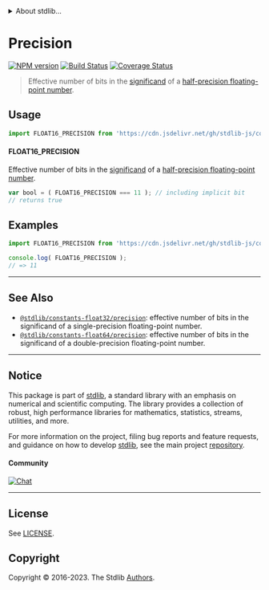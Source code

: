 <!--

@license Apache-2.0

Copyright (c) 2018 The Stdlib Authors.

Licensed under the Apache License, Version 2.0 (the "License");
you may not use this file except in compliance with the License.
You may obtain a copy of the License at

   http://www.apache.org/licenses/LICENSE-2.0

Unless required by applicable law or agreed to in writing, software
distributed under the License is distributed on an "AS IS" BASIS,
WITHOUT WARRANTIES OR CONDITIONS OF ANY KIND, either express or implied.
See the License for the specific language governing permissions and
limitations under the License.

-->


<details>
  <summary>
    About stdlib...
  </summary>
  <p>We believe in a future in which the web is a preferred environment for numerical computation. To help realize this future, we've built stdlib. stdlib is a standard library, with an emphasis on numerical and scientific computation, written in JavaScript (and C) for execution in browsers and in Node.js.</p>
  <p>The library is fully decomposable, being architected in such a way that you can swap out and mix and match APIs and functionality to cater to your exact preferences and use cases.</p>
  <p>When you use stdlib, you can be absolutely certain that you are using the most thorough, rigorous, well-written, studied, documented, tested, measured, and high-quality code out there.</p>
  <p>To join us in bringing numerical computing to the web, get started by checking us out on <a href="https://github.com/stdlib-js/stdlib">GitHub</a>, and please consider <a href="https://opencollective.com/stdlib">financially supporting stdlib</a>. We greatly appreciate your continued support!</p>
</details>

# Precision

[![NPM version][npm-image]][npm-url] [![Build Status][test-image]][test-url] [![Coverage Status][coverage-image]][coverage-url] <!-- [![dependencies][dependencies-image]][dependencies-url] -->

> Effective number of bits in the [significand][significand] of a [half-precision floating-point number][ieee754].



<section class="usage">

## Usage

```javascript
import FLOAT16_PRECISION from 'https://cdn.jsdelivr.net/gh/stdlib-js/constants-float16-precision@v0.1.0-deno/mod.js';
```

#### FLOAT16_PRECISION

Effective number of bits in the [significand][significand] of a [half-precision floating-point number][ieee754].

```javascript
var bool = ( FLOAT16_PRECISION === 11 ); // including implicit bit
// returns true
```

</section>

<!-- /.usage -->

<section class="examples">

## Examples

<!-- TODO: better example -->

<!-- eslint no-undef: "error" -->

```javascript
import FLOAT16_PRECISION from 'https://cdn.jsdelivr.net/gh/stdlib-js/constants-float16-precision@v0.1.0-deno/mod.js';

console.log( FLOAT16_PRECISION );
// => 11
```

</section>

<!-- /.examples -->

<!-- Section for related `stdlib` packages. Do not manually edit this section, as it is automatically populated. -->

<section class="related">

* * *

## See Also

-   <span class="package-name">[`@stdlib/constants-float32/precision`][@stdlib/constants/float32/precision]</span><span class="delimiter">: </span><span class="description">effective number of bits in the significand of a single-precision floating-point number.</span>
-   <span class="package-name">[`@stdlib/constants-float64/precision`][@stdlib/constants/float64/precision]</span><span class="delimiter">: </span><span class="description">effective number of bits in the significand of a double-precision floating-point number.</span>

</section>

<!-- /.related -->

<!-- Section for all links. Make sure to keep an empty line after the `section` element and another before the `/section` close. -->


<section class="main-repo" >

* * *

## Notice

This package is part of [stdlib][stdlib], a standard library with an emphasis on numerical and scientific computing. The library provides a collection of robust, high performance libraries for mathematics, statistics, streams, utilities, and more.

For more information on the project, filing bug reports and feature requests, and guidance on how to develop [stdlib][stdlib], see the main project [repository][stdlib].

#### Community

[![Chat][chat-image]][chat-url]

---

## License

See [LICENSE][stdlib-license].


## Copyright

Copyright &copy; 2016-2023. The Stdlib [Authors][stdlib-authors].

</section>

<!-- /.stdlib -->

<!-- Section for all links. Make sure to keep an empty line after the `section` element and another before the `/section` close. -->

<section class="links">

[npm-image]: http://img.shields.io/npm/v/@stdlib/constants-float16-precision.svg
[npm-url]: https://npmjs.org/package/@stdlib/constants-float16-precision

[test-image]: https://github.com/stdlib-js/constants-float16-precision/actions/workflows/test.yml/badge.svg?branch=v0.1.0
[test-url]: https://github.com/stdlib-js/constants-float16-precision/actions/workflows/test.yml?query=branch:v0.1.0

[coverage-image]: https://img.shields.io/codecov/c/github/stdlib-js/constants-float16-precision/main.svg
[coverage-url]: https://codecov.io/github/stdlib-js/constants-float16-precision?branch=main

<!--

[dependencies-image]: https://img.shields.io/david/stdlib-js/constants-float16-precision.svg
[dependencies-url]: https://david-dm.org/stdlib-js/constants-float16-precision/main

-->

[chat-image]: https://img.shields.io/gitter/room/stdlib-js/stdlib.svg
[chat-url]: https://app.gitter.im/#/room/#stdlib-js_stdlib:gitter.im

[stdlib]: https://github.com/stdlib-js/stdlib

[stdlib-authors]: https://github.com/stdlib-js/stdlib/graphs/contributors

[umd]: https://github.com/umdjs/umd
[es-module]: https://developer.mozilla.org/en-US/docs/Web/JavaScript/Guide/Modules

[deno-url]: https://github.com/stdlib-js/constants-float16-precision/tree/deno
[umd-url]: https://github.com/stdlib-js/constants-float16-precision/tree/umd
[esm-url]: https://github.com/stdlib-js/constants-float16-precision/tree/esm
[branches-url]: https://github.com/stdlib-js/constants-float16-precision/blob/main/branches.md

[stdlib-license]: https://raw.githubusercontent.com/stdlib-js/constants-float16-precision/main/LICENSE

[ieee754]: https://en.wikipedia.org/wiki/IEEE_754-1985

[significand]: https://en.wikipedia.org/wiki/Significand

<!-- <related-links> -->

[@stdlib/constants/float32/precision]: https://github.com/stdlib-js/constants-float32-precision/tree/deno

[@stdlib/constants/float64/precision]: https://github.com/stdlib-js/constants-float64-precision/tree/deno

<!-- </related-links> -->

</section>

<!-- /.links -->
